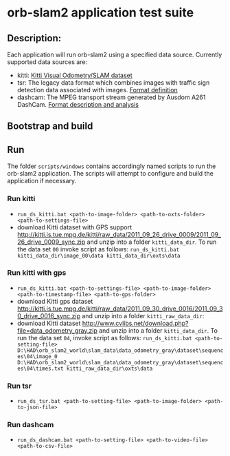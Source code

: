 # orb-slam2 application test suite

## Description:
Each application will run orb-slam2 using a specified data source. Currently supported data sources are:
- kitti: [Kitti Visual Odometry/SLAM dataset](http://www.cvlibs.net/datasets/kitti/eval_odometry.php)  
- tsr: The legacy data format which combines images with traffic sign detection data associated with images. [Format definition](https://jira.harman.com/jira/browse/INTHAD-191?filter=53275&jql=project%20%3D%20%22Highly%20Automated%20Driving%22%20AND%20%20labels%20in%20(Macs-SLAM-ORB2)%20AND%20assignee%20%3D%20PTavse%20ORDER%20BY%20created%20DESC) 
- dashcam: The MPEG transport stream generated by Ausdom A261 DashCam. [Format description and analysis](https://jira.harman.com/jira/browse/INTHAD-183?filter=53275&jql=project%20%3D%20%22Highly%20Automated%20Driving%22%20AND%20%20labels%20in%20(Macs-SLAM-ORB2)%20AND%20description%20~%20Ausdom%20ORDER%20BY%20created%20DESC)

## Bootstrap and build

## Run

The folder `scripts/windows` contains accordingly named scripts to run the orb-slam2 application. The scripts will attempt to configure and build the application if necessary.  

### Run kitti
* `run_ds_kitti.bat <path-to-image-folder> <path-to-oxts-folder> <path-to-settings-file>`
* download Kitti dataset with GPS support http://kitti.is.tue.mpg.de/kitti/raw_data/2011_09_26_drive_0009/2011_09_26_drive_0009_sync.zip and unzip into a folder `kitti_data_dir`. To run the data set `00` invoke script as follows: `run_ds_kitti.bat kitti_data_dir\image_00\data kitti_data_dir\oxts\data`

### Run kitti with gps
* `run_ds_kitti.bat <path-to-settings-file> <path-to-image-folder> <path-to-timestamp-file> <path-to-gps-folder> `
* download Kitti gps dataset http://kitti.is.tue.mpg.de/kitti/raw_data/2011_09_30_drive_0016/2011_09_30_drive_0016_sync.zip and unzip into a folder `kitti_raw_data_dir`:
* download Kitti dataset http://www.cvlibs.net/download.php?file=data_odometry_gray.zip and unzip into a folder `kitti_data_dir`.
To run the data set `04`, invoke script as follows: `run_ds_kitti.bat <path-to-setting-file> D:\HAD\orb_slam2_world\slam_data\data_odometry_gray\dataset\sequences\04\image_0 D:\HAD\orb_slam2_world\slam_data\data_odometry_gray\dataset\sequences\04\times.txt kitti_raw_data_dir\oxts\data`

### Run tsr
* `run_ds_tsr.bat <path-to-setting-file> <path-to-image-folder> <path-to-json-file>`   

### Run dashcam
* `run_ds_dashcam.bat <path-to-setting-file> <path-to-video-file> <path-to-csv-file>`